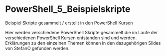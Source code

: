 # PowerShell_5_Beispielskripte
Beispiel Skripte gesammelt / erstellt in den PowerShell Kursen 

Hier werden verschiedene PowerShell Skripte gesammelt die im Laufe der verschiedenen PowerShell Kursen entstanden sind und werden. 
Erklärungen zu den einzelnen Themen können in den dazugehörigen Slides von StefanO gefunden werden.

